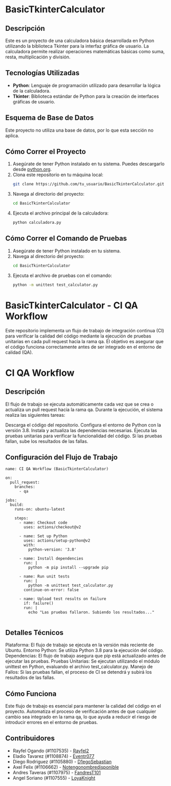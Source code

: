 # BasicTkinterCalculator

## Descripción
Este es un proyecto de una calculadora básica desarrollada en Python utilizando la biblioteca Tkinter para la interfaz gráfica de usuario. La calculadora permite realizar operaciones matemáticas básicas como suma, resta, multiplicación y división.

## Tecnologías Utilizadas
- **Python**: Lenguaje de programación utilizado para desarrollar la lógica de la calculadora.
- **Tkinter**: Biblioteca estándar de Python para la creación de interfaces gráficas de usuario.

## Esquema de Base de Datos
Este proyecto no utiliza una base de datos, por lo que esta sección no aplica.

## Cómo Correr el Proyecto
1. Asegúrate de tener Python instalado en tu sistema. Puedes descargarlo desde [python.org](https://www.python.org/downloads/).
2. Clona este repositorio en tu máquina local:
    ```bash
    git clone https://github.com/tu_usuario/BasicTkinterCalculator.git
    ```
3. Navega al directorio del proyecto:
    ```bash
    cd BasicTkinterCalculator
    ```
4. Ejecuta el archivo principal de la calculadora:
    ```bash
    python calculadora.py
    ```

## Cómo Correr el Comando de Pruebas
1. Asegúrate de tener Python instalado en tu sistema.
2. Navega al directorio del proyecto:
    ```bash
    cd BasicTkinterCalculator
    ```
3. Ejecuta el archivo de pruebas con el comando:
    ```bash
    python -m unittest test_calculator.py
    ```

# BasicTkinterCalculator - CI QA Workflow
Este repositorio implementa un flujo de trabajo de integración continua (CI) para verificar la calidad del código mediante la ejecución de pruebas unitarias en cada pull request hacia la rama qa. El objetivo es asegurar que el código funciona correctamente antes de ser integrado en el entorno de calidad (QA).

# CI QA Workflow
## Descripción
El flujo de trabajo se ejecuta automáticamente cada vez que se crea o actualiza un pull request hacia la rama qa. Durante la ejecución, el sistema realiza las siguientes tareas:

Descarga el código del repositorio.
Configura el entorno de Python con la versión 3.8.
Instala y actualiza las dependencias necesarias.
Ejecuta las pruebas unitarias para verificar la funcionalidad del código.
Si las pruebas fallan, sube los resultados de las fallas.

## Configuración del Flujo de Trabajo
````
name: CI QA Workflow (BasicTkinterCalculator)

on:
  pull_request:
    branches:
      - qa

jobs:
  build:
    runs-on: ubuntu-latest

    steps:
      - name: Checkout code
        uses: actions/checkout@v2

      - name: Set up Python
        uses: actions/setup-python@v2
        with:
          python-version: '3.8'

      - name: Install dependencies
        run: |
          python -m pip install --upgrade pip

      - name: Run unit tests
        run: |
          python -m unittest test_calculator.py
        continue-on-error: false

      - name: Upload test results on failure
        if: failure()
        run: |
          echo "Las pruebas fallaron. Subiendo los resultados..."


````  
## Detalles Técnicos
Plataforma: El flujo de trabajo se ejecuta en la versión más reciente de Ubuntu.
Entorno Python: Se utiliza Python 3.8 para la ejecución del código.
Dependencias: El flujo de trabajo asegura que pip está actualizado antes de ejecutar las pruebas.
Pruebas Unitarias: Se ejecutan utilizando el módulo unittest en Python, evaluando el archivo test_calculator.py.
Manejo de Fallos: Si las pruebas fallan, el proceso de CI se detendrá y subirá los resultados de las fallas.

## Cómo Funciona
Este flujo de trabajo es esencial para mantener la calidad del código en el proyecto. Automatiza el proceso de verificación antes de que cualquier cambio sea integrado en la rama qa, lo que ayuda a reducir el riesgo de introducir errores en el entorno de pruebas.


## Contribuidores
- Rayfel Ogando (#1107535) - [Rayfel2](https://github.com/Rayfel2)
- Eladio Tavarez (#1108874) - [Eventr077](https://github.com/Eventr077)
- Diego Rodriguez (#1105880) - [D1egoSebastian](https://github.com/D1egoSebastian)
- Axel Felix (#1106662) - [Notengonombredisponible](https://github.com/Notengonombredisponible)
- Andres Taveras (#1107975) - [FandresT101](https://github.com/FandresT101)
- Angel Soriano (#1107555) - [LoyaKnight](https://github.com/LoyaKnight)

